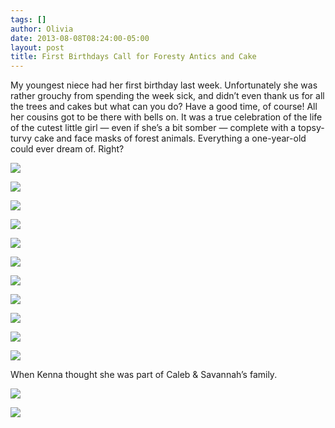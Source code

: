 ```yaml
---
tags: []
author: Olivia
date: 2013-08-08T08:24:00-05:00
layout: post
title: First Birthdays Call for Foresty Antics and Cake
---
```


My youngest niece had her first birthday last week. Unfortunately she was rather grouchy from spending the week sick, and didn’t even thank us for all the trees and cakes but what can you do? Have a good time, of course! All her cousins got to be there with bells on. It was a true celebration of the life of the cutest little girl — even if she’s a bit somber — complete with a topsy-turvy cake and face masks of forest animals. Everything a one-year-old could ever dream of. Right?

![](/media/inline_mr7uhhm4js1qz4rgp.jpg)

![](/media/inline_mr7uhpyRYO1qz4rgp.jpg)

![](/media/inline_mr7uhyIpeO1qz4rgp.jpg)

![](/media/inline_mr7ui87Mqr1qz4rgp.jpg)

![](/media/inline_mr7uifOyRg1qz4rgp.jpg)

![](/media/inline_mr7uilMzU61qz4rgp.jpg)

![](/media/inline_mr7uirNDa61qz4rgp.jpg)

![](/media/inline_mr7uj1pSfg1qz4rgp.jpg)

![](/media/inline_mr7ujcf9U01qz4rgp.jpg)

![](/media/inline_mr7ujnQq321qz4rgp.jpg)

![](/media/inline_mr7ujxhCKl1qz4rgp.jpg)

When Kenna thought she was part of Caleb & Savannah’s family. 

![](/media/inline_mr7ukwuUcU1qz4rgp.jpg)

![](/media/inline_mr7ul3qnGP1qz4rgp.jpg)

